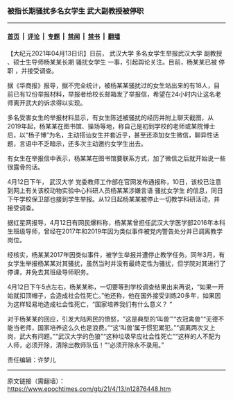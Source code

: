 ### 被指长期骚扰多名女学生 武大副教授被停职

---

#### [首页](../../../..?n12876448) &nbsp;|&nbsp; [评论](../../../../../epoch-comment?n12876448) &nbsp;|&nbsp; [专题](../../../../../epoch-special?n12876448) &nbsp;|&nbsp; [禁闻](../../../../../epoch-news?n12876448) &nbsp;|&nbsp; [禁书](../../../../../books?n12876448) &nbsp;|&nbsp; [翻墙](https://github.com/gfw-breaker/nogfw/blob/master/README.md?n12876448)


<div class="post_content" id="artbody" itemprop="articleBody">
 <!-- article content begin -->
 <p>
  【大纪元2021年04月13日讯】日前，
  <ok href="https://www.epochtimes.com/gb/tag/%E6%AD%A6%E6%B1%89%E5%A4%A7%E5%AD%A6.html">
   武汉大学
  </ok>
  多名女学生举报武汉大学
  <ok href="https://www.epochtimes.com/gb/tag/%E5%89%AF%E6%95%99%E6%8E%88.html">
   副教授
  </ok>
  、硕士生导师杨某某长期
  <ok href="https://www.epochtimes.com/gb/tag/%E9%AA%9A%E6%89%B0%E5%A5%B3%E5%AD%A6%E7%94%9F.html">
   骚扰女学生
  </ok>
  一事，引起舆论关注。目前，杨某某已被
  <ok href="https://www.epochtimes.com/gb/tag/%E5%81%9C%E8%81%8C.html">
   停职
  </ok>
  ，并接受调查。
 </p>
 <p>
  据《华商报》报导，据不完全统计，被杨某某骚扰过的女生站出来的有18人，目前已有12份举报材料，举报者给校长邮箱发了举报信，希望在24小时内让这名老师离开武大的诉求得以实现。
 </p>
 <p>
  多名受害女生的举报材料显示，有女生陈述被骚扰的经历并附上聊天截图，从2019年起，杨某某在图书馆、操场等地，称自己是初到学校的老师或某院博士后，以“杨子博”为名，主动搭讪女生并套近乎，甚至还添加女生微信，聊异性话题，言语中不乏暗示，还多次主动邀约女学生出去。
 </p>
 <p>
  有女生在举报信中表示，杨某某在图书馆要联系方式，加了微信之后就开始说一些很露骨的话。
 </p>
 <p>
  4月12日下午，
  <ok href="https://www.epochtimes.com/gb/tag/%E6%AD%A6%E6%B1%89%E5%A4%A7%E5%AD%A6.html">
   武汉大学
  </ok>
  党委教师工作部在官网发布通报称，10日，该校已注意到网上有关该校动物实验中心科研人员杨某某涉嫌言语
  <ok href="https://www.epochtimes.com/gb/tag/%E9%AA%9A%E6%89%B0%E5%A5%B3%E5%AD%A6%E7%94%9F.html">
   骚扰女学生
  </ok>
  的信息，同日下午学校保卫部也接到学生举报。从12日起杨某某被停止一切教学科研活动，并接受调查。
 </p>
 <p>
  据红星网报导，4月12日有网民爆料称，杨某某曾担任武汉大学医学部2016年本科生班级导师，曾经在2017年和2019年因为类似事件被党内警告处分并已调离教学岗位。
 </p>
 <p>
  经核实，杨某某2017年因类似事件，被学生举报并遭停止教学任务。同年3月，有女学生举报杨某某对其骚扰，虽然当时并没有最终定性为骚扰，但学院对其进行了停课，并免去其班级导师职务。
 </p>
 <p>
  4月12日下午5点左右，杨某某称，一切要等到学校调查结果出来再说，“如果一开始就扣顶帽子，会造成社会性死亡。”他还称，他在国外接受训练20多年，如果因为这样轻易地造成社会性死亡，“国家培养我们有什么意义？ ”
 </p>
 <p>
  对于杨某某的回应，引发大陆网民的愤怒，“这是典型的‘叫兽’”“衣冠禽兽”“无德不能当老师，国家培养这么久也是浪费。”“这‘叫兽’属于惯犯累犯。”“调离两次又上岗，武大有问题。”“武汉大学的色狼”“这种垃圾早应社会性死亡”“这样的人不配为人师，必须开除，清除出教师队伍！”“必须开除永不录用。”
 </p>
 <p>
  责任编辑：许梦儿
 </p>
 <!-- article content end -->
 <div id="below_article_ad">
 </div>
</div>


---

原文链接（需翻墙）：https://www.epochtimes.com/gb/21/4/13/n12876448.htm